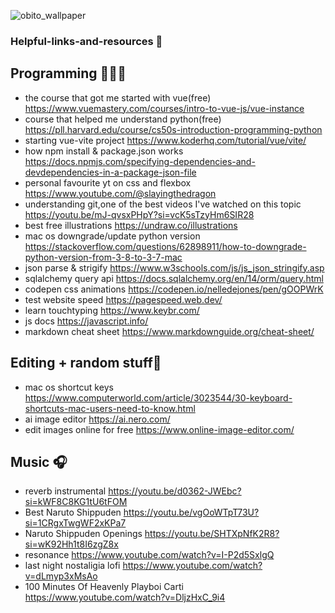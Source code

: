 ![obito_wallpaper](https://github.com/David-code-hub/helpful-links-and-resources/assets/55393687/af409489-2abe-446d-94f4-1b6153b0c852)

### Helpful-links-and-resources 🌱

## Programming 👨🏽‍💻
- the course that got me started with vue(free) https://www.vuemastery.com/courses/intro-to-vue-js/vue-instance
- course that helped me understand python(free) https://pll.harvard.edu/course/cs50s-introduction-programming-python
- starting vue-vite project https://www.koderhq.com/tutorial/vue/vite/
- how npm install & package.json works https://docs.npmjs.com/specifying-dependencies-and-devdependencies-in-a-package-json-file
- personal favourite yt on css and flexbox https://www.youtube.com/@slayingthedragon
- understanding git,one of the best videos I've watched on this topic https://youtu.be/mJ-qvsxPHpY?si=vcK5sTzyHm6SIR28
- best free illustrations https://undraw.co/illustrations
- mac os downgrade/update python version https://stackoverflow.com/questions/62898911/how-to-downgrade-python-version-from-3-8-to-3-7-mac
- json parse & strigify https://www.w3schools.com/js/js_json_stringify.asp
- sqlalchemy query api https://docs.sqlalchemy.org/en/14/orm/query.html
- codepen css animations https://codepen.io/nelledejones/pen/gOOPWrK
- test website speed https://pagespeed.web.dev/
- learn touchtyping https://www.keybr.com/
- js docs https://javascript.info/
- markdown cheat sheet https://www.markdownguide.org/cheat-sheet/


## Editing + random stuff🦵
- mac os shortcut keys https://www.computerworld.com/article/3023544/30-keyboard-shortcuts-mac-users-need-to-know.html
- ai image editor https://ai.nero.com/
- edit images online for free https://www.online-image-editor.com/

## Music 🎧
- reverb instrumental https://youtu.be/d0362-JWEbc?si=kWF8C8KG1tU6tFOM
- Best Naruto Shippuden https://youtu.be/vgOoWTpT73U?si=1CRgxTwgWF2xKPa7
- Naruto Shippuden Openings https://youtu.be/SHTXpNfK2R8?si=wK92Hh1t8I6zgZ8x
- resonance https://www.youtube.com/watch?v=I-P2d5SxlgQ
- last night nostaligia lofi https://www.youtube.com/watch?v=dLmyp3xMsAo
- 100 Minutes Of Heavenly Playboi Carti https://www.youtube.com/watch?v=DljzHxC_9i4

